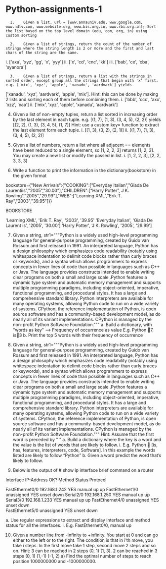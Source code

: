 # Python-assignments-1


      1.	Given a list, url = [www.annauniv.edu, www.google.com, www.ndtv.com, www.website.org, www.bis.org.in, www.rbi.org.in]; Sort the list based on the top level domain (edu, com, org, in) using custom sorting

      2.	Given a list of strings, return the count of the number of strings where the string length is 2 or more and the first and last chars of the string are the same.  

i.	['axa', 'xyz', 'gg', 'x', 'yyy']
ii.	['x', 'cd', 'cnc', 'kk']
iii.	['bab', 'ce', 'cba', 'syanora']

      3.	Given a list of strings, return a list with the strings in sorted order, except group all the strings that begin with 'x' first.  e.g. ['mix', 'xyz', 'apple', 'xanadu', 'aardvark'] yields
['xanadu', 'xyz', 'aardvark', 'apple', 'mix']. 
Hint: this can be done by making 2 lists and sorting each of them before combining them.
i.	['bbb', 'ccc', 'axx', 'xzz', 'xaa']
ii.	['mix', 'xyz', 'apple', 'xanadu', 'aardvark']

4.	Given a list of non-empty tuples, return a list sorted in increasing order by the last element in each tuple. 
e.g. [(1, 7), (1, 3), (3, 4, 5), (2, 2)] yields [(2, 2), (1, 3), (3, 4, 5), (1, 7)]
      Hint: use a custom key= function to extract the last element form each tuple.
i.	 [(1, 3), (3, 2), (2, 1)]
ii.	[(1, 7), (1, 3), (3, 4, 5), (2, 2)]

5.	Given a list of numbers, return a list where all adjacent == elements have been reduced to a single element, so [1, 2, 2, 3] returns [1, 2, 3]. You may create a new list or modify the passed in list.
i.	 [1, 2, 2, 3], [2, 2, 3, 3, 3]

6.	Write a function to print the information in the dictionary(bookstore) in the given format

bookstore={"New Arrivals":{"COOKING":["Everyday Italian","Giada De Laurentiis","2005","30.00"],"CHILDREN":["Harry Potter”, J K. Rowling","2005","29.99"],"WEB":["Learning XML","Erik T. Ray","2003","39.95"]}}


BOOKSTORE

'Learning XML', 'Erik T. Ray', '2003', '39.95' 
'Everyday Italian', 'Giada De Laurent is', '2005', '30.00']
 'Harry Potter', 'J K. Rowling', '2005', '29.99']

7.	Given a string, str1=""”Python is a widely used high-level programming language for general-purpose programming, created by Guido van Rossum and first released in 1991. An interpreted language, Python has a design philosophy which emphasizes code readability (notably using whitespace indentation to delimit code blocks rather than curly braces or keywords), and a syntax which allows programmers to express concepts in fewer lines of code than possible in languages such as C++ or Java. The language provides constructs intended to enable writing clear programs on both a small and large scale .Python features a dynamic type system and automatic memory management and supports multiple programming paradigms, including object-oriented, imperative, functional programming, and procedural styles. It has a large and comprehensive standard library. Python interpreters are available for many operating systems, allowing Python code to run on a wide variety of systems. CPython, the reference implementation of Python, is open source software and has a community-based development model, as do nearly all of its variant implementations. CPython is managed by the non-profit Python Software Foundation."""
a.	Build a dictionary, with "words as key" --> Frequency of occurrence as value
E.g. Python 7, is3
b.	Print the top 5 words with their frequency of occurrence
8.	Given a string, str1=""”Python is a widely used high-level programming language for general-purpose programming, created by Guido van Rossum and first released in 1991. An interpreted language, Python has a design philosophy which emphasizes code readability (notably using whitespace indentation to delimit code blocks rather than curly braces or keywords), and a syntax which allows programmers to express concepts in fewer lines of code than possible in languages such as C++ or Java. The language provides constructs intended to enable writing clear programs on both a small and large scale .Python features a dynamic type system and automatic memory management and supports multiple programming paradigms, including object-oriented, imperative, functional programming, and procedural styles. It has a large and comprehensive standard library. Python interpreters are available for many operating systems, allowing Python code to run on a wide variety of systems. CPython, the reference implementation of Python, is open source software and has a community-based development model, as do nearly all of its variant implementations. CPython is managed by the non-profit Python Software Foundation."""
Hint:  Assume that the first word is preceded by " "
a.	Build a dictionary where the key is a word and the value is the list of words that are likely to follow.
i.	E.g. Python  [is, has, features, interpreters, code, Software]. In this example the words listed are likely to follow “Python”
b.	Given a word predict the word that’s likely to follow.

9.	 Below is the output of # show ip interface brief command on a router

Interface		IP-Address	OK? 	Method Status	Protocol
 
FastEthernet0/0	192.168.1.242	YES 	manual up	up 
FastEthernet1/0        unassigned	YES 	unset		down 
Serial2/0              	192.168.1.250	YES 	manual up	up 
Serial3/0              	192.168.1.233	YES 	manual up	up 
FastEthernet4/0        unassigned	YES 	unset  		down	
FastEthernet5/0        unassigned	YES        unset 		down

a.	Use regular expressions to extract and display Interface and method status for all the interfaces.
i.	E.g.  FastEthernet0/0, manual up

10.	Given a number line from -infinity to +infinity. You start at 0 and can go either to the left or to the right. The condition is that in i’th move, you take i steps. In the first move take 1 step, second move 2 steps and so on. 
Hint: 3 can be reached in 2 steps (0, 1) (1, 3). 2 can be reached in 3 steps (0, 1) (1,-1) (-1, 2)
a) Find the optimal number of steps to reach position 1000000000 and -1000000000. 


